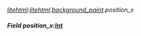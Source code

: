 _[litehtml](../../modules/litehtml/litehtml-module.md):[litehtml](../../modules/litehtml/litehtml-module.md).[background\_paint](../../modules/litehtml/litehtml-background_paint.md).position\_x_
##### Field position\_x:[Int](../../modules/wonkey/wonkey-types-int.md)
